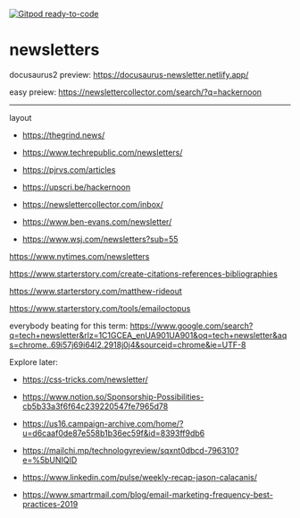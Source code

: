 [![Gitpod ready-to-code](https://img.shields.io/badge/Gitpod-ready--to--code-blue?logo=gitpod)](https://gitpod.io/#https://github.com/atherdon/newsletters)

# newsletters

docusaurus2 preview: https://docusaurus-newsletter.netlify.app/


easy preiew: https://newslettercollector.com/search/?q=hackernoon

---

layout 
- https://thegrind.news/

- https://www.techrepublic.com/newsletters/

- https://pjrvs.com/articles

- https://upscri.be/hackernoon

- https://newslettercollector.com/inbox/

- https://www.ben-evans.com/newsletter/

- https://www.wsj.com/newsletters?sub=55

https://www.nytimes.com/newsletters

https://www.starterstory.com/create-citations-references-bibliographies

https://www.starterstory.com/matthew-rideout

https://www.starterstory.com/tools/emailoctopus

everybody beating for this term: https://www.google.com/search?q=tech+newsletter&rlz=1C1GCEA_enUA901UA901&oq=tech+newsletter&aqs=chrome..69i57j69i64l2.2918j0j4&sourceid=chrome&ie=UTF-8


Explore later:
- https://css-tricks.com/newsletter/
- https://www.notion.so/Sponsorship-Possibilities-cb5b33a3f6f64c239220547fe7965d78
- https://us16.campaign-archive.com/home/?u=d6caaf0de87e558b1b36ec59f&id=8393ff9db6

- https://mailchi.mp/technologyreview/sqxnt0dbcd-796310?e=%5bUNIQID

- https://www.linkedin.com/pulse/weekly-recap-jason-calacanis/


- https://www.smartrmail.com/blog/email-marketing-frequency-best-practices-2019
